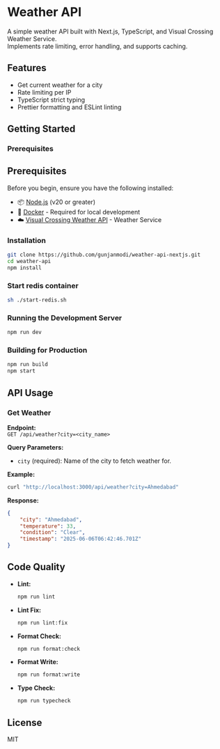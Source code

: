 # Weather API

A simple weather API built with Next.js, TypeScript, and Visual Crossing Weather Service.  
Implements rate limiting, error handling, and supports caching.

## Features

- Get current weather for a city
- Rate limiting per IP
- TypeScript strict typing
- Prettier formatting and ESLint linting

## Getting Started

### Prerequisites

## Prerequisites

Before you begin, ensure you have the following installed:

- 📦 [Node.js](https://nodejs.org/) (v20 or greater)
- 🐳 [Docker](https://www.docker.com/) - Required for local development
- ☁️ [Visual Crossing Weather API](https://www.visualcrossing.com/weather-api/) - Weather Service


### Installation

```bash
git clone https://github.com/gunjanmodi/weather-api-nextjs.git
cd weather-api
npm install
```

### Start redis container

```bash
sh ./start-redis.sh
```

### Running the Development Server

```bash
npm run dev
```

### Building for Production

```bash
npm run build
npm start
```

## API Usage

### Get Weather

**Endpoint:**  
`GET /api/weather?city=<city_name>`

**Query Parameters:**

- `city` (required): Name of the city to fetch weather for.

**Example:**

```bash
curl "http://localhost:3000/api/weather?city=Ahmedabad"
```

**Response:**

```json
{
    "city": "Ahmedabad",
    "temperature": 33,
    "condition": "Clear",
    "timestamp": "2025-06-06T06:42:46.701Z"
}
```

## Code Quality

- **Lint:**  
  ```bash
  npm run lint
  ```

- **Lint Fix:**  
  ```bash
  npm run lint:fix
  ```

- **Format Check:**  
  ```bash
  npm run format:check
  ```

- **Format Write:**  
  ```bash
  npm run format:write
  ```

- **Type Check:**  
  ```bash
  npm run typecheck
  ```

## License

MIT